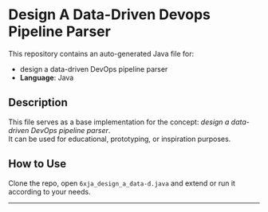 # Design A Data-Driven Devops Pipeline Parser

This repository contains an auto-generated Java file for:

- design a data-driven DevOps pipeline parser
- **Language**: Java

## Description

This file serves as a base implementation for the concept: *design a data-driven DevOps pipeline parser*.  
It can be used for educational, prototyping, or inspiration purposes.

## How to Use

Clone the repo, open `6xja_design_a_data-d.java` and extend or run it according to your needs.

---


